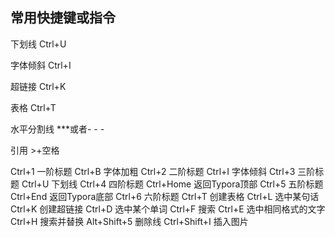 ## 常用快捷键或指令

下划线  Ctrl+U

字体倾斜  Ctrl+I

超链接 Ctrl+K

表格 Ctrl+T

水平分割线  ***或者- - -

引用 >+空格

Ctrl+1	一阶标题	Ctrl+B	字体加粗
Ctrl+2	二阶标题	Ctrl+I	字体倾斜
Ctrl+3	三阶标题	Ctrl+U	下划线
Ctrl+4	四阶标题	Ctrl+Home	返回Typora顶部
Ctrl+5	五阶标题	Ctrl+End	返回Typora底部
Ctrl+6	六阶标题	Ctrl+T	创建表格
Ctrl+L	选中某句话	Ctrl+K	创建超链接
Ctrl+D	选中某个单词	Ctrl+F	搜索
Ctrl+E	选中相同格式的文字	Ctrl+H	搜索并替换
Alt+Shift+5	删除线	Ctrl+Shift+I	插入图片


